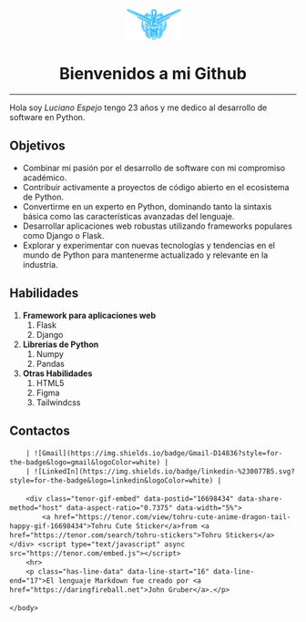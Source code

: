 <!DOCTYPE html>
<html>
    <head><meta charset="utf-8">
    <title>README.md</title><style></style>
    </head>
    <body id="preview">
        <!--Logo-->
        <div aling="center" style="text-align: center;">
            <img src="./img/portfolio-luciano-espejo-high-resolution-logo-transparent (1).png" width="20%" height="20%" alt="Texto alternativo" title="Logo L.E">
        </div>
        <h1 class="code-line" data-line-start=2 data-line-end=3 style="text-align: center;">
            <a id="Bienvenidos_a_mi_Github_2" style="text-align: center;"></a> Bienvenidos a mi Github
        </h1>
        <hr>
        <p class="has-line-data" data-line-start="4" data-line-end="5">
            Hola soy <em>Luciano Espejo</em> tengo 23 años y me dedico al desarrollo de software en Python.
        </p>
        <h2 class="code-line" data-line-start=5 data-line-end=6 ><a id="Objetivos_5"></a>Objetivos</h2>
        <ul>
            <li class="has-line-data" data-line-start="6" data-line-end="7">Combinar mi pasión por el desarrollo de software con mi compromiso académico.</li>
            <li class="has-line-data" data-line-start="7" data-line-end="8">Contribuir activamente a proyectos de código abierto en el ecosistema de Python.</li>
            <li class="has-line-data" data-line-start="8" data-line-end="9">Convertirme en un experto en Python, dominando tanto la sintaxis básica como las características avanzadas del lenguaje.</li>
            <li class="has-line-data" data-line-start="9" data-line-end="10">Desarrollar aplicaciones web robustas utilizando frameworks populares como Django o Flask.</li>
            <li class="has-line-data" data-line-start="10" data-line-end="12">Explorar y experimentar con nuevas tecnologías y tendencias en el mundo de Python para mantenerme actualizado y relevante en la industria.</li>
        </ul>
        <h2 class="code-line" data-line-start=12 data-line-end=13 ><a id="Habilidades_12"></a>Habilidades</h2>
        <ol>
            <li class="has-line-data" data-line-start="13" data-line-end="15"><strong>Framework para aplicaciones web</strong>
                <ol>
                    <li>Flask</li>
                    <li>Django</li>
                </ol>
            </li>
            <li class="has-line-data" data-line-start="13" data-line-end="15"><strong>Librerias de Python</strong>
                <ol>
                    <li>Numpy</li>
                    <li>Pandas</li>
                </ol>
            </li>
            <li class="has-line-data" data-line-start="13" data-line-end="15"><strong>Otras Habilidades</strong>
                <ol>
                    <li>HTML5</li>
                    <li>Figma</li>       
                    <li>Tailwindcss</li>
                </ol>
            </li>
        </ol>
        <h2 class="code-line" data-line-start=5 data-line-end=6 ><a id="Contactos-3"></a>Contactos</h2>
        
        | ![Gmail](https://img.shields.io/badge/Gmail-D14836?style=for-the-badge&logo=gmail&logoColor=white) |
        | ![LinkedIn](https://img.shields.io/badge/linkedin-%230077B5.svg?style=for-the-badge&logo=linkedin&logoColor=white) |
        
        <div class="tenor-gif-embed" data-postid="16698434" data-share-method="host" data-aspect-ratio="0.7375" data-width="5%">
            <a href="https://tenor.com/view/tohru-cute-anime-dragon-tail-happy-gif-16698434">Tohru Cute Sticker</a>from <a href="https://tenor.com/search/tohru-stickers">Tohru Stickers</a></div> <script type="text/javascript" async src="https://tenor.com/embed.js"></script>
        <hr>
        <p class="has-line-data" data-line-start="16" data-line-end="17">El lenguaje Markdown fue creado por <a href="https://daringfireball.net">John Gruber</a>.</p>

    </body>

</html>
